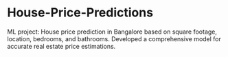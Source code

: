 # House-Price-Predictions
ML project: House price prediction in Bangalore based on square footage, location, bedrooms, and bathrooms. Developed a comprehensive model for accurate real estate price estimations.
